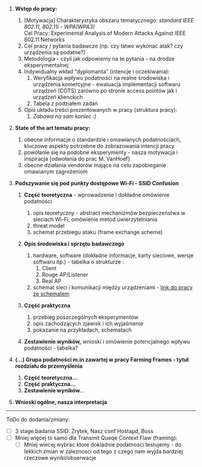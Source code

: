 

1. **Wstęp do pracy:**

   1. [Motywacja] Charakterystyka obszaru tematycznego: *standard IEEE 802.11, 802.11i -  WPA(WPA3)*   
      Cel Pracy: Experimental Analysis of Modern Attacks Against IEEE 802.11 Networks   
   2. Cel pracy / pytania badawcze (np. czy łatwo wykonać atak? czy urządzenia są podatne?)  
   3. Metodologia - czyli jak odpowiemy na te pytania - na drodze eksperymentalnej  
   4. Indywidualny wkład “dyplomanta” (intencje i oczekiwania):   
      1. Weryfikacja wpływu podatności na realne środowiska i urządzenia komercyjne - ewaluacja implementacji softwaru urządzeń (COTS) zarówno po stronie access pointów jak i urządzeń klienckich  
      2. Tabela z podziałem zadań  
   5. Opis układu treści prezentowanych w pracy (struktura pracy):  
      1. *Zabawa na sam koniec :)*

      

2. **State of the art tematu pracy:**

   1. obecne informacje o standardzie i omawianych podatnościach, kluczowe aspekty potrzebne do zobrazowania intencji pracy  
   2. powołanie się na podobne eksperymenty - nasza motywacja i inspiracja [odwołania do prac M. VanHoef]  
   3. obecne działania vendorów mające na celu zapobieganie omawianym zagrożeniom

3. **Podszywanie się pod punkty dostępowe Wi-Fi - SSID Confusion**  
   1. **Część teoretyczna** - wprowadzenie i dokładne omówienie podatności  
      1. opis teoretyczny - abstract mechanizmów bezpieczeństwa w sieciach Wi-Fi, omówienie metod uwierzytelniania  
      2. threat model  
      3. schemat przebiegu ataku (frame exchange scheme)

   2. **Opis środowiska i sprzętu badawczego**  
      1. hardware, software (dokładne informacje, karty sieciowe, wersje softwaru itp.) - tabelka o strukturze :  
         1. Client  
         2. Rouge AP/Listener  
         3. Real AP  
      2. schemat sieci i komunikacji między urządzeniami - [link do pracy ze schematem](https://docs.google.com/document/d/1HgNRN2SXmuY6QG2xrLxQCXtfMp_a5B7XauGd_jrNtQY/edit?usp=sharing)

   3. **Część praktyczna**  
      1. przebieg poszczególnych eksperymentów  
      2. opis zachodzących zjawisk i ich wyjaśnienie  
      3. pokazanie na przykładach, schematach

   4. **Zestawienie wyników,** wnioski i omówienie potencjalnego wpływu podatności - tabelka?

4. **(…) Grupa podatności m.in zawartej w pracy Farming Frames - tytuł rozdziału do przemyślenia**  
   1. **Część teoretyczna…**  
   2. **Część praktyczna…**  
   3. **Zestawienie wyników**…

5. **Wnioski ogólne, nasza interpretacja**



---
ToDo do dodania/zmiany:
 - [ ] 3 stage badania SSID: Zrytek, Nasz conf Hostapd, Boss
 - [ ] Mniej więcej to samo dla Transmit Queqe Context Flaw (framing):
   - [ ] Mniej wiecej wybrac ktore dokladnie podatnosci testujemy - do lekkich zmian w zaleznosci od tego z czego nam wyjda bardziej rzeczowe wyniki/obserwacje
